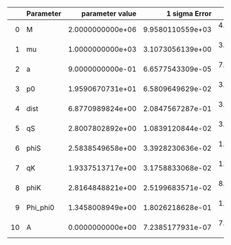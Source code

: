 |    | Parameter   |   parameter value |    1 sigma Error |   Relative Error |              SNR |
|---:|:------------|------------------:|-----------------:|-----------------:|-----------------:|
|  0 | M           |  2.0000000000e+06 | 9.9580110559e+03 | 4.9790055279e-03 | 6.1720358099e+01 |
|  1 | mu          |  1.0000000000e+03 | 3.1073056139e+00 | 3.1073056139e-03 | 6.1720358099e+01 |
|  2 | a           |  9.0000000000e-01 | 6.6577543309e-05 | 7.3975048122e-05 | 6.1720358099e+01 |
|  3 | p0          |  1.9590670731e+01 | 6.5809649629e-02 | 3.3592341238e-03 | 6.1720358099e+01 |
|  4 | dist        |  6.8770989824e+00 | 2.0847567287e-01 | 3.0314479027e-02 | 6.1720358099e+01 |
|  5 | qS          |  2.8007802892e+00 | 1.0839120844e-02 | 3.8700361058e-03 | 6.1720358099e+01 |
|  6 | phiS        |  2.5838549658e+00 | 3.3928230636e-02 | 1.3130857221e-02 | 6.1720358099e+01 |
|  7 | qK          |  1.9337513717e+00 | 3.1758833068e-02 | 1.6423431436e-02 | 6.1720358099e+01 |
|  8 | phiK        |  2.8164848821e+00 | 2.5199683571e-02 | 8.9472106635e-03 | 6.1720358099e+01 |
|  9 | Phi_phi0    |  1.3458008949e+00 | 1.8026218628e-01 | 1.3394417180e-01 | 6.1720358099e+01 |
| 10 | A           |  0.0000000000e+00 | 7.2385177931e-07 | 7.2385177931e-07 | 6.1720358099e+01 |